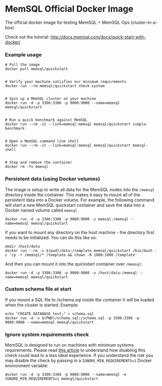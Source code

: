 MemSQL Official Docker Image
============================

The official docker image for testing MemSQL + MemSQL Ops (cluster-in-a-box).

Check out the tutorial:
http://docs.memsql.com/docs/quick-start-with-docker/

### Example usage

```
# Pull the image
docker pull memsql/quickstart


# Verify your machine satisfies our minimum requirements
docker run --rm memsql/quickstart check-system


# Spin up a MemSQL cluster on your machine
docker run -d -p 3306:3306 -p 9000:9000 --name=memsql memsql/quickstart


# Run a quick benchmark against MemSQL
docker run --rm -it --link=memsql:memsql memsql/quickstart simple-benchmark


# Open a MemSQL command line shell
docker run --rm -it --link=memsql:memsql memsql/quickstart memsql-shell


# Stop and remove the container
docker rm -fv memsql
```

### Persistent data (using Docker volumes)

The image is setup to write all data for the MemSQL nodes into the `/memsql`
directory inside the container.  This makes it easy to mount all of the
persistent data into a Docker volume.  For example, the following command will
start a new MemSQL quickstart container and save the data into a Docker named
volume called `memsql`.

```
docker run -d -p 3306:3306 -p 9000:9000 -v memsql:/memsql --name=memsql memsql/quickstart
```

If you want to mount any directory on the host machine - the directory first
needs to be initialized.  You can do this like so:

```
mkdir /host/data
docker run --rm -v $(pwd)/data:/template memsql/quickstart /bin/bash -c 'cp -r /memsql/* /template && chown -R 1000:1000 /template'
```

And then you can mount it into the quickstart container over `/memsql`:

```
docker run -d -p 3306:3306 -p 9000:9000 -v /host/data:/memsql --name=memsql memsql/quickstart
```

### Custom schema file at start

If you mount a SQL file to /schema.sql inside the container it will be loaded
when the cluster is started. Example:

```
echo "CREATE DATABASE test;" > schema.sql
docker run -d -v $(PWD)/schema.sql:/schema.sql -p 3306:3306 -p 9000:9000 --name=memsql memsql/quickstart
```

### Ignore system requirements check

MemSQL is designed to run on machines with minimum systems requirements. Please read
[this article](https://help.memsql.com/hc/en-us/articles/115001215583-My-hosts-have-less-than-minimum-MemSQL-system-requirements-How-can-I-make-MemSQL-run-on-those-hosts-) 
to understand how disabling this check could lead to a less ideal experience. If you
understand the risk you may disable the check by passing in a `IGNORE_MIN_REQUIREMENTS=1`
Docker environment variable:

```
docker run -d -p 3306:3306 -p 9000:9000 --name=memsql -e IGNORE_MIN_REQUIREMENTS=1 memsql/quickstart
```
